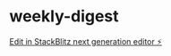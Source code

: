 # weekly-digest

[Edit in StackBlitz next generation editor ⚡️](https://stackblitz.com/~/github.com/frender5/weekly-digest)